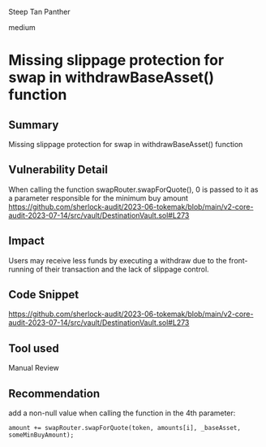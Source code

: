 Steep Tan Panther

medium

# Missing slippage protection for swap in withdrawBaseAsset() function
## Summary
Missing slippage protection for swap in withdrawBaseAsset() function

## Vulnerability Detail
When calling the function swapRouter.swapForQuote(), 0 is passed to it as a parameter responsible for the minimum buy amount
https://github.com/sherlock-audit/2023-06-tokemak/blob/main/v2-core-audit-2023-07-14/src/vault/DestinationVault.sol#L273

## Impact
Users may receive less funds by executing a withdraw due to the front-running of their transaction and the lack of slippage control.

## Code Snippet

https://github.com/sherlock-audit/2023-06-tokemak/blob/main/v2-core-audit-2023-07-14/src/vault/DestinationVault.sol#L273

## Tool used

Manual Review

## Recommendation

add a non-null value when calling the function in the 4th parameter:
```solidity
amount += swapRouter.swapForQuote(token, amounts[i], _baseAsset, someMinBuyAmount);
```